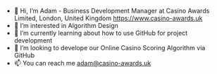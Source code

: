 - 👋 Hi, I’m Adam - Business Development Manager at Casino Awards Limited, London, United Kingdom https://www.casino-awards.uk
- 👀 I’m interested in Algorithm Design 
- 🌱 I’m currently learning about how to use GitHub for project development
- 💞️ I’m looking to develope our Online Casino Scoring Algorithm via GitHub
- 📫 You can reach me adam@casino-awards.uk
